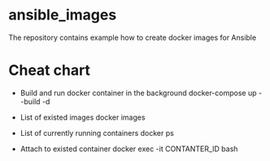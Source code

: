 # ansible_images
The repository contains example how to create docker images for Ansible

# Cheat chart

* Build and run docker container in the background
docker-compose up --build -d

* List of existed images
docker images

* List of currently running containers
docker ps

* Attach to existed container
docker exec -it CONTANTER_ID bash
